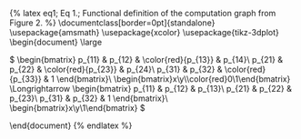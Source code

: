 {% latex
  eq1;
  Eq 1.;
  Functional definition of the computation graph from Figure 2.
%}
\documentclass[border=0pt]{standalone}
\usepackage{amsmath}
\usepackage{xcolor}
\usepackage{tikz-3dplot}
\begin{document}
\large

$
\begin{bmatrix}
p_{11} & p_{12} & \color{red}{p_{13}} & p_{14}\\
p_{21} & p_{22} & \color{red}{p_{23}} & p_{24}\\
p_{31} & p_{32} & \color{red}{p_{33}} & 1
\end{bmatrix}\ \begin{bmatrix}x\\y\\\color{red}0\\1\end{bmatrix} \Longrightarrow
\begin{bmatrix}
p_{11} & p_{12} & p_{13}\\
p_{21} & p_{22} & p_{23}\\
p_{31} & p_{32} & 1
\end{bmatrix}\ \begin{bmatrix}x\\y\\1\end{bmatrix}
$

\end{document}
{% endlatex %}
